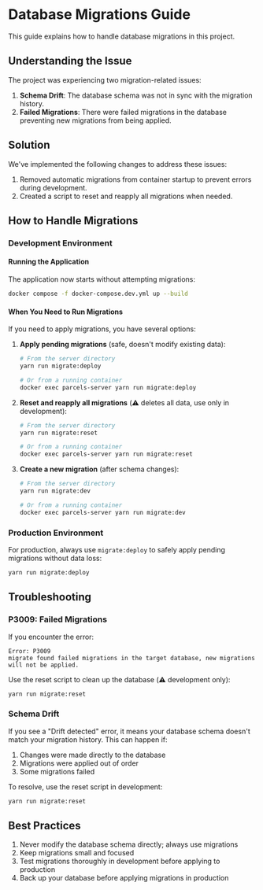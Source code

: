 # Database Migrations Guide

This guide explains how to handle database migrations in this project.

## Understanding the Issue

The project was experiencing two migration-related issues:

1. **Schema Drift**: The database schema was not in sync with the migration history.
2. **Failed Migrations**: There were failed migrations in the database preventing new migrations from being applied.

## Solution

We've implemented the following changes to address these issues:

1. Removed automatic migrations from container startup to prevent errors during development.
2. Created a script to reset and reapply all migrations when needed.

## How to Handle Migrations

### Development Environment

#### Running the Application

The application now starts without attempting migrations:

```bash
docker compose -f docker-compose.dev.yml up --build
```

#### When You Need to Run Migrations

If you need to apply migrations, you have several options:

1. **Apply pending migrations** (safe, doesn't modify existing data):
   ```bash
   # From the server directory
   yarn run migrate:deploy
   
   # Or from a running container
   docker exec parcels-server yarn run migrate:deploy
   ```

2. **Reset and reapply all migrations** (⚠️ deletes all data, use only in development):
   ```bash
   # From the server directory
   yarn run migrate:reset
   
   # Or from a running container
   docker exec parcels-server yarn run migrate:reset
   ```

3. **Create a new migration** (after schema changes):
   ```bash
   # From the server directory
   yarn run migrate:dev
   
   # Or from a running container
   docker exec parcels-server yarn run migrate:dev
   ```

### Production Environment

For production, always use `migrate:deploy` to safely apply pending migrations without data loss:

```bash
yarn run migrate:deploy
```

## Troubleshooting

### P3009: Failed Migrations

If you encounter the error:

```
Error: P3009
migrate found failed migrations in the target database, new migrations will not be applied.
```

Use the reset script to clean up the database (⚠️ development only):

```bash
yarn run migrate:reset
```

### Schema Drift

If you see a "Drift detected" error, it means your database schema doesn't match your migration history. This can happen if:

1. Changes were made directly to the database
2. Migrations were applied out of order
3. Some migrations failed

To resolve, use the reset script in development:

```bash
yarn run migrate:reset
```

## Best Practices

1. Never modify the database schema directly; always use migrations
2. Keep migrations small and focused
3. Test migrations thoroughly in development before applying to production
4. Back up your database before applying migrations in production
